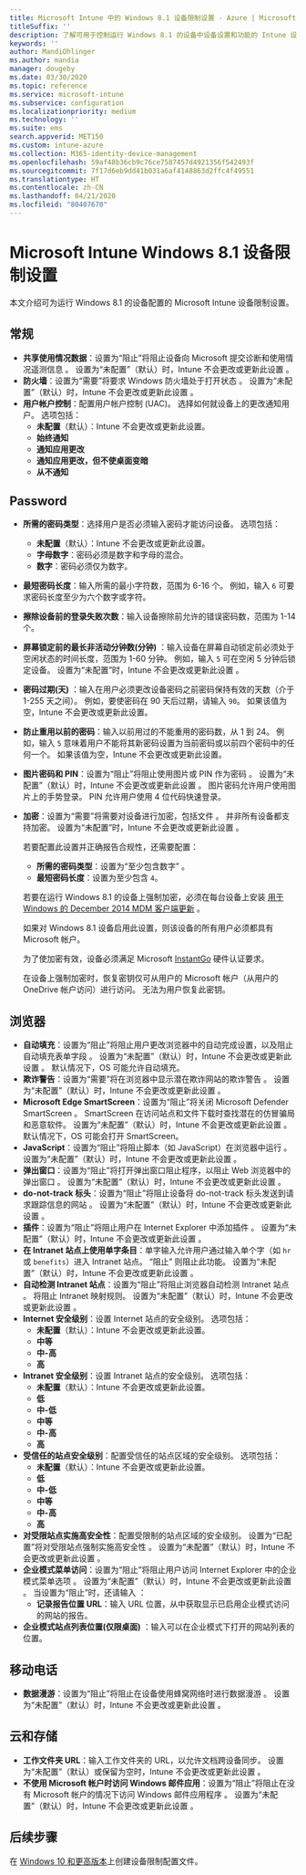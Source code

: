 ```yaml
---
title: Microsoft Intune 中的 Windows 8.1 设备限制设置 - Azure | Microsoft Docs
titleSuffix: ''
description: 了解可用于控制运行 Windows 8.1 的设备中设备设置和功能的 Intune 设置。
keywords: ''
author: MandiOhlinger
ms.author: mandia
manager: dougeby
ms.date: 03/30/2020
ms.topic: reference
ms.service: microsoft-intune
ms.subservice: configuration
ms.localizationpriority: medium
ms.technology: ''
ms.suite: ems
search.appverid: MET150
ms.custom: intune-azure
ms.collection: M365-identity-device-management
ms.openlocfilehash: 59af48b36cb9c76ce7587457d4921356f542493f
ms.sourcegitcommit: 7f17d6eb9dd41b031a6af4148863d2ffc4f49551
ms.translationtype: HT
ms.contentlocale: zh-CN
ms.lasthandoff: 04/21/2020
ms.locfileid: "80407670"
---
```

# <a name="microsoft-intune-windows-81-device-restriction-settings"></a>Microsoft Intune Windows 8.1 设备限制设置

本文介绍可为运行 Windows 8.1 的设备配置的 Microsoft Intune 设备限制设置。

## <a name="general"></a>常规

- **共享使用情况数据**：设置为“阻止”将阻止设备向 Microsoft 提交诊断和使用情况遥测信息  。 设置为“未配置”（默认）时，Intune 不会更改或更新此设置  。
- **防火墙**：设置为“需要”将要求 Windows 防火墙处于打开状态  。 设置为“未配置”（默认）时，Intune 不会更改或更新此设置  。
- **用户帐户控制**：配置用户帐户控制 (UAC)。 选择如何就设备上的更改通知用户。 选项包括：
  - **未配置**（默认）：Intune 不会更改或更新此设置。
  - **始终通知**
  - **通知应用更改**
  - **通知应用更改，但不使桌面变暗**
  - **从不通知**

## <a name="password"></a>Password

- **所需的密码类型**：选择用户是否必须输入密码才能访问设备。 选项包括：
  - **未配置**（默认）：Intune 不会更改或更新此设置。
  - **字母数字**：密码必须是数字和字母的混合。
  - **数字**：密码必须仅为数字。
- **最短密码长度**：输入所需的最小字符数，范围为 6-16 个。 例如，输入 `6` 可要求密码长度至少为六个数字或字符。
- **擦除设备前的登录失败次数**：输入设备擦除前允许的错误密码数，范围为 1-14 个。
- **屏幕锁定前的最长非活动分钟数(分钟)** ：输入设备在屏幕自动锁定前必须处于空闲状态的时间长度，范围为 1-60 分钟。 例如，输入 `5` 可在空闲 5 分钟后锁定设备。 设置为“未配置”时，Intune 不会更改或更新此设置  。
- **密码过期(天)** ：输入在用户必须更改设备密码之前密码保持有效的天数（介于 1-255 天之间）。 例如，要使密码在 90 天后过期，请输入 `90`。 如果该值为空，Intune 不会更改或更新此设置。
- **防止重用以前的密码**：输入以前用过的不能重用的密码数，从 1 到 24。 例如，输入 `5` 意味着用户不能将其新密码设置为当前密码或以前四个密码中的任何一个。 如果该值为空，Intune 不会更改或更新此设置。
- **图片密码和 PIN**：设置为“阻止”将阻止使用图片或 PIN 作为密码  。 设置为“未配置”（默认）时，Intune 不会更改或更新此设置  。 图片密码允许用户使用图片上的手势登录。 PIN 允许用户使用 4 位代码快速登录。
- **加密**：设置为“需要”将需要对设备进行加密，包括文件  。 并非所有设备都支持加密。 设置为“未配置”时，Intune 不会更改或更新此设置  。

  若要配置此设置并正确报告合规性，还需要配置：
  - **所需的密码类型**：设置为“至少包含数字”  。
  - **最短密码长度**：设置为至少包含 `4`。

  若要在运行 Windows 8.1 的设备上强制加密，必须在每台设备上安装 [用于 Windows 的 December 2014 MDM 客户端更新](https://support.microsoft.com/kb/3013816) 。

  如果对 Windows 8.1 设备启用此设置，则该设备的所有用户必须都具有 Microsoft 帐户。

  为了使加密有效，设备必须满足 Microsoft [InstantGo](https://blogs.windows.com/windowsexperience/2014/06/19/instantgo-a-better-way-to-sleep/#IBHULcTfI4PokO8X.97) 硬件认证要求。

  在设备上强制加密时，恢复密钥仅可从用户的 Microsoft 帐户（从用户的 OneDrive 帐户访问）进行访问。 无法为用户恢复此密钥。

## <a name="browser"></a>浏览器

- **自动填充**：设置为“阻止”将阻止用户更改浏览器中的自动完成设置，以及阻止自动填充表单字段  。 设置为“未配置”（默认）时，Intune 不会更改或更新此设置  。 默认情况下，OS 可能允许自动填充。
- **欺诈警告**：设置为“需要”将在浏览器中显示潜在欺诈网站的欺诈警告  。 设置为“未配置”（默认）时，Intune 不会更改或更新此设置  。
- **Microsoft Edge SmartScreen**：设置为“阻止”将关闭 Microsoft Defender SmartScreen  。 SmartScreen 在访问站点和文件下载时查找潜在的仿冒骗局和恶意软件。 设置为“未配置”（默认）时，Intune 不会更改或更新此设置  。 默认情况下，OS 可能会打开 SmartScreen。
- **JavaScript**：设置为“阻止”将阻止脚本（如 JavaScript）在浏览器中运行  。 设置为“未配置”（默认）时，Intune 不会更改或更新此设置  。
- **弹出窗口**：设置为“阻止”将打开弹出窗口阻止程序，以阻止 Web 浏览器中的弹出窗口  。 设置为“未配置”（默认）时，Intune 不会更改或更新此设置  。
- **do-not-track 标头**：设置为“阻止”将阻止设备将 do-not-track 标头发送到请求跟踪信息的网站  。 设置为“未配置”（默认）时，Intune 不会更改或更新此设置  。
- **插件**：设置为“阻止”将阻止用户在 Internet Explorer 中添加插件  。 设置为“未配置”（默认）时，Intune 不会更改或更新此设置  。
- **在 Intranet 站点上使用单字条目**：单字输入允许用户通过输入单个字（如 `hr` 或 `benefits`）进入 Intranet 站点。 “阻止”  则阻止此功能。 设置为“未配置”（默认）时，Intune 不会更改或更新此设置  。
- **自动检测 Intranet 站点**：设置为“阻止”将阻止浏览器自动检测 Intranet 站点  。 将阻止 Intranet 映射规则。 设置为“未配置”（默认）时，Intune 不会更改或更新此设置  。
- **Internet 安全级别**：设置 Internet 站点的安全级别。 选项包括：
  - **未配置**（默认）：Intune 不会更改或更新此设置。
  - **中等**
  - **中-高**
  - **高**
- **Intranet 安全级别**：设置 Intranet 站点的安全级别。 选项包括：
  - **未配置**（默认）：Intune 不会更改或更新此设置。
  - **低**
  - **中-低**
  - **中等**
  - **中-高**
  - **高**
- **受信任的站点安全级别**：配置受信任的站点区域的安全级别。 选项包括：
  - **未配置**（默认）：Intune 不会更改或更新此设置。
  - **低**
  - **中-低**
  - **中等**
  - **中-高**
  - **高**
- **对受限站点实施高安全性**：配置受限制的站点区域的安全级别。 设置为“已配置”将对受限站点强制实施高安全性  。 设置为“未配置”（默认）时，Intune 不会更改或更新此设置  。
- **企业模式菜单访问**：设置为“阻止”将阻止用户访问 Internet Explorer 中的企业模式菜单选项  。 设置为“未配置”（默认）时，Intune 不会更改或更新此设置  。 当设置为“阻止”时，还请输入  ：
  - **记录报告位置 URL**：输入 URL 位置，从中获取显示已启用企业模式访问的网站的报告。
- **企业模式站点列表位置(仅限桌面)** ：输入可以在企业模式下打开的网站列表的位置。

## <a name="cellular"></a>移动电话

- **数据漫游**：设置为“阻止”将阻止在设备使用蜂窝网络时进行数据漫游  。 设置为“未配置”（默认）时，Intune 不会更改或更新此设置  。

## <a name="cloud-and-storage"></a>云和存储

- **工作文件夹 URL**：输入工作文件夹的 URL，以允许文档跨设备同步。 设置为“未配置”（默认）或保留为空时，Intune 不会更改或更新此设置  。
- **不使用 Microsoft 帐户时访问 Windows 邮件应用**：设置为“阻止”将阻止在没有 Microsoft 帐户的情况下访问 Windows 邮件应用程序  。 设置为“未配置”（默认）时，Intune 不会更改或更新此设置  。

## <a name="next-steps"></a>后续步骤

在 [Windows 10 和更高版本](device-restrictions-windows-10.md)上创建设备限制配置文件。
